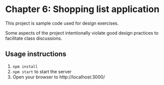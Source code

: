 # Chapter 6: Shopping list application

This project is sample code used for design exercises.

Some aspects of the project intentionally violate good design practices to facilitate class discussions.

## Usage instructions

1. `npm install`
2. `npm start` to start the server
3. Open your browser to http://localhost:3000/
